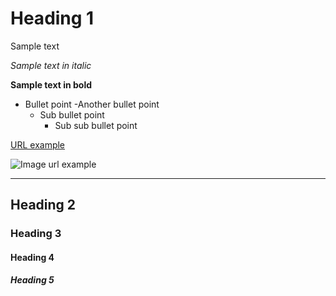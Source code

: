 # Heading 1

Sample text

*Sample text in italic* 

**Sample text in bold**

- Bullet point
-Another bullet point
  - Sub bullet point
    - Sub sub bullet point

[URL example](https://google.com)

![Image url example](https://github.com/NatanZawadzki/python-intermediate-rivercatchment/workflows/CI/badge.svg?branch=main)

---

## Heading 2

### Heading 3

#### Heading 4

##### Heading 5

